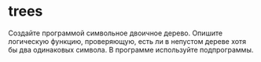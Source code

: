 # trees
Создайте программой символьное двоичное дерево. Опишите логическую функцию, проверяющую, есть ли в непустом дереве хотя бы два одинаковых символа. В программе используйте подпрограммы.
